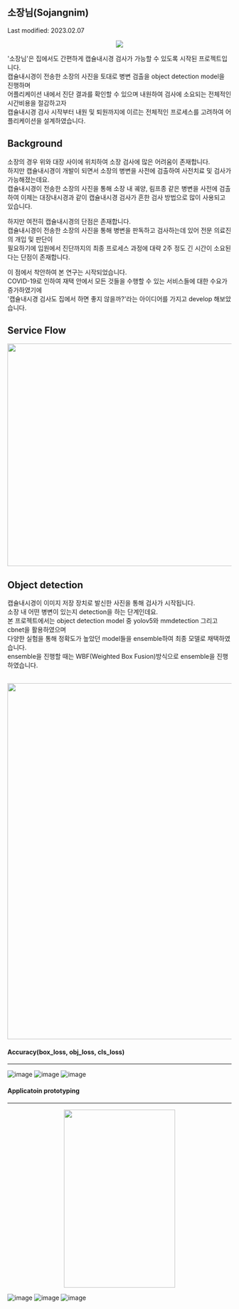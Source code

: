 소장님(Sojangnim)
---
Last modified: 2023.02.07

<p align="center"><img src="https://user-images.githubusercontent.com/75806377/216811389-71c9f2a4-501c-4842-9ea0-dc6b21ea1ff7.png"></p>  

'소장님'은 집에서도 간편하게 캡슐내시경 검사가 가능할 수 있도록 시작된 프로젝트입니다.  
캡슐내시경이 전송한 소장의 사진을 토대로 병변 검출을 object detection model을 진행하며  
어플리케이션 내에서 진단 결과를 확인할 수 있으며 내원하여 검사에 소요되는 전체적인 시간비용을 절감하고자  
캡슐내시경 검사 시작부터 내원 및 퇴원까지에 이르는 전체적인 프로세스를 고려하여 어플리케이션을 설계하였습니다.  

Background
---
소장의 경우 위와 대장 사이에 위치하여 소장 검사에 많은 어려움이 존재합니다.    
하지만 캡슐내시경이 개발이 되면서 소장의 병변을 사전에 검출하여 사전치료 및 검사가 가능해졌는데요.  
캡슐내시경이 전송한 소장의 사진을 통해 소장 내 궤양, 림프종 같은 병변을 사전에 검출하여
이제는 대장내시경과 같이 캡슐내시경 검사가 흔한 검사 방법으로 많이 사용되고 있습니다.  

하지만 여전히 캡슐내시경의 단점은 존재합니다.  
캡슐내시경이 전송한 소장의 사진을 통해 병변을 판독하고 검사하는데 있어 전문 의료진의 개입 및 판단이  
필요하기에 입원에서 진단까지의 최종 프로세스 과정에 대략 2주 정도 긴 시간이 소요된다는 단점이 존재합니다.

이 점에서 착안하여 본 연구는 시작되었습니다.  
COVID-19로 인하여 재택 안에서 모든 것들을 수행할 수 있는 서비스들에 대한 수요가 증가하였기에  
'캡슐내시경 검사도 집에서 하면 좋지 않을까?'라는 아이디어를 가지고 develop 해보았습니다.

Service Flow
--- 

<p align="center"><img src="https://user-images.githubusercontent.com/75806377/217163965-776d5a0a-4827-4117-969c-d9a7252bb58e.png" height="500px" width="1000px"></p>

Object detection
---
캡슐내시경이 이미지 저장 장치로 발신한 사진을 통해 검사가 시작됩니다.  
소장 내 어떤 병변이 있는지 detection을 하는 단계인데요.  
본 프로젝트에서는 object detection model 중 yolov5와 mmdetection 그리고 cbnet을 활용하였으며  
다양한 실험을 통해 정확도가 높았던 model들을 ensemble하여 최종 모델로 채택하였습니다.  
ensemble을 진행할 때는 WBF(Weighted Box Fusion)방식으로 ensemble을 진행하였습니다.  
</br>
<p align="center"><img src="https://user-images.githubusercontent.com/75806377/217166025-dd8779c9-6f77-437c-85e7-8406367c4240.png" height="800px" width="1000px"></p>

#### Accuracy(box_loss, obj_loss, cls_loss)
---
![image](https://user-images.githubusercontent.com/75806377/217166864-3f7ff8f1-bdb4-4417-a236-d5a2f3de895f.png)
![image](https://user-images.githubusercontent.com/75806377/217166928-c68e8471-64f7-48e3-92a7-32c278dea5cd.png)
![image](https://user-images.githubusercontent.com/75806377/217166980-8dba67f8-44d2-464c-ad3c-ebaf99ee2b90.png)

#### Applicatoin prototyping
---
<p align="center"><img src="https://user-images.githubusercontent.com/75806377/216810773-fa0e1932-9fcb-4e7d-88a0-4da225a6aefe.gif" height="400px" width="250px"></p>  

![image](https://user-images.githubusercontent.com/75806377/217167648-2a8a0ef4-c867-42dc-99ed-f3609350c190.png)
![image](https://user-images.githubusercontent.com/75806377/217167784-6296120b-f661-4b73-ad53-54fa431a5e46.png)
![image](https://user-images.githubusercontent.com/75806377/217167825-14c41f56-0b47-4314-8b0d-7ec3189e2185.png)



